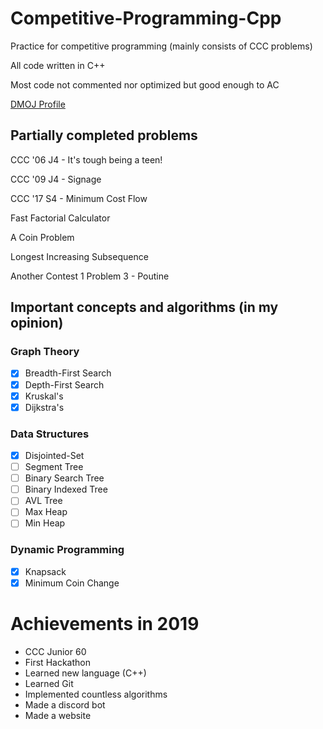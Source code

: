 # Competitive-Programming-Cpp
Practice for competitive programming (mainly consists of CCC problems)

All code written in C++

Most code not commented nor optimized but good enough to AC

[DMOJ Profile](https://dmoj.ca/user/RyanLi)

## Partially completed problems
CCC '06 J4 - It's tough being a teen!

CCC '09 J4 - Signage

CCC '17 S4 - Minimum Cost Flow

Fast Factorial Calculator

A Coin Problem

Longest Increasing Subsequence

Another Contest 1 Problem 3 - Poutine

## Important concepts and algorithms (in my opinion)

### Graph Theory
- [x] Breadth-First Search
- [x] Depth-First Search
- [x] Kruskal's
- [x] Dijkstra's

### Data Structures
- [x] Disjointed-Set
- [ ] Segment Tree
- [ ] Binary Search Tree
- [ ] Binary Indexed Tree
- [ ] AVL Tree
- [ ] Max Heap
- [ ] Min Heap

### Dynamic Programming
- [x] Knapsack
- [x] Minimum Coin Change

# Achievements in 2019

- CCC Junior 60
- First Hackathon
- Learned new language (C++)
- Learned Git
- Implemented countless algorithms
- Made a discord bot
- Made a website
